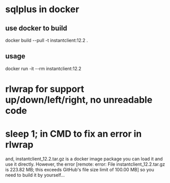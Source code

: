 # sqlplus in docker
## use docker to build
docker build --pull -t instantclient:12.2  .
## usage
docker run -it --rm  instantclient:12.2 

# rlwrap for support up/down/left/right, no unreadable code
# sleep 1; in CMD to fix an error in rlwrap
and, instantclient_12.2.tar.gz is a docker image package you can load it and use it directly.
However, the error [remote: error: File instantclient_12.2.tar.gz is 223.82 MB; this exceeds GitHub's file size limit of 100.00 MB]
so you need to build it by yourself...
